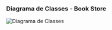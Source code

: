 ### Diagrama de Classes - Book Store

![Diagrama de Classes](https://drive.google.com/uc?export=view&id=1olRa39JMaRGpBY0ZYmnknJ00-Kxy6blh)



